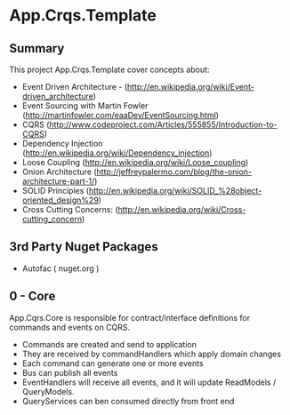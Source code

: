 # App.Crqs.Template

## Summary

This project App.Crqs.Template cover concepts about:
 
 - Event Driven Architecture - (http://en.wikipedia.org/wiki/Event-driven_architecture)
 - Event Sourcing with Martin Fowler (http://martinfowler.com/eaaDev/EventSourcing.html)
 - CQRS (http://www.codeproject.com/Articles/555855/Introduction-to-CQRS)
 - Dependency Injection (http://en.wikipedia.org/wiki/Dependency_injection)
 - Loose Coupling (http://en.wikipedia.org/wiki/Loose_coupling)
 - Onion Architecture (http://jeffreypalermo.com/blog/the-onion-architecture-part-1/)
 - SOLID Principles (http://en.wikipedia.org/wiki/SOLID_%28object-oriented_design%29)
 - Cross Cutting Concerns: (http://en.wikipedia.org/wiki/Cross-cutting_concern)
 

## 3rd Party Nuget Packages 
 
- Autofac ( nuget.org )
 
 
## 0 - Core

App.Cqrs.Core is responsible for contract/interface definitions for commands and events on CQRS. 

- Commands are created and send to application
- They are received by commandHandlers which apply domain changes 
- Each command can generate one or more events
- Bus can publish all events
- EventHandlers will receive all events, and it will update ReadModels / QueryModels.
- QueryServices can ben consumed directly from front end
